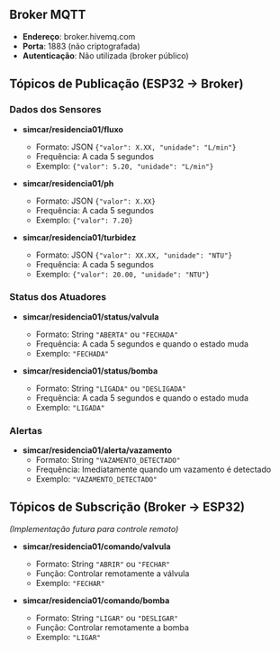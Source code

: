 ## Broker MQTT
- **Endereço**: broker.hivemq.com
- **Porta**: 1883 (não criptografada)
- **Autenticação**: Não utilizada (broker público)

## Tópicos de Publicação (ESP32 → Broker)

### Dados dos Sensores
- **simcar/residencia01/fluxo**
  - Formato: JSON `{"valor": X.XX, "unidade": "L/min"}`
  - Frequência: A cada 5 segundos
  - Exemplo: `{"valor": 5.20, "unidade": "L/min"}`

- **simcar/residencia01/ph**
  - Formato: JSON `{"valor": X.XX}`
  - Frequência: A cada 5 segundos
  - Exemplo: `{"valor": 7.20}`

- **simcar/residencia01/turbidez**
  - Formato: JSON `{"valor": XX.XX, "unidade": "NTU"}`
  - Frequência: A cada 5 segundos
  - Exemplo: `{"valor": 20.00, "unidade": "NTU"}`

### Status dos Atuadores
- **simcar/residencia01/status/valvula**
  - Formato: String `"ABERTA"` ou `"FECHADA"`
  - Frequência: A cada 5 segundos e quando o estado muda
  - Exemplo: `"FECHADA"`

- **simcar/residencia01/status/bomba**
  - Formato: String `"LIGADA"` ou `"DESLIGADA"`
  - Frequência: A cada 5 segundos e quando o estado muda
  - Exemplo: `"LIGADA"`

### Alertas
- **simcar/residencia01/alerta/vazamento**
  - Formato: String `"VAZAMENTO_DETECTADO"`
  - Frequência: Imediatamente quando um vazamento é detectado
  - Exemplo: `"VAZAMENTO_DETECTADO"`

## Tópicos de Subscrição (Broker → ESP32)
*(Implementação futura para controle remoto)*

- **simcar/residencia01/comando/valvula**
  - Formato: String `"ABRIR"` ou `"FECHAR"`
  - Função: Controlar remotamente a válvula
  - Exemplo: `"FECHAR"`

- **simcar/residencia01/comando/bomba**
  - Formato: String `"LIGAR"` ou `"DESLIGAR"`
  - Função: Controlar remotamente a bomba
  - Exemplo: `"LIGAR"`
